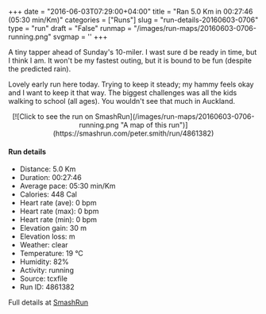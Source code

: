 +++
date = "2016-06-03T07:29:00+04:00"
title = "Ran 5.0 Km in 00:27:46 (05:30 min/Km)"
categories = ["Runs"]
slug = "run-details-20160603-0706"
type = "run"
draft = "False"
runmap = "/images/run-maps/20160603-0706-running.png"
svgmap = '<polyline points="25 71, 33 62, 38 60, 43 57, 50 53, 69 48, 83 46, 95 45, 100 44, 83 36, 63 27, 52 39, 33 31, 0 69, 7 72, 12 73">'
+++

A tiny tapper ahead of Sunday's 10-miler.  I wast sure d be ready in time, but I think I am. It won't be my fastest outing, but it is bound to be fun (despite the predicted rain). 

Lovely early run here today. Trying to keep it steady; my hammy feels okay and I want to keep it that way. The biggest challenges was all the kids walking to school (all ages). You wouldn't see that much in Auckland. 



<!--more-->

<center>
[![Click to see the run on SmashRun](/images/run-maps/20160603-0706-running.png "A map of this run")](https://smashrun.com/peter.smith/run/4861382)
</center>

#### Run details

* Distance: 5.0 Km
* Duration: 00:27:46
* Average pace: 05:30 min/Km
* Calories: 448 Cal
* Heart rate (ave): 0 bpm
* Heart rate (max): 0 bpm
* Heart rate (min): 0 bpm
* Elevation gain: 30 m
* Elevation loss:  m
* Weather: clear
* Temperature: 19 &deg;C
* Humidity: 82%
* Activity: running
* Source: tcxfile
* Run ID: 4861382

Full details at [SmashRun](https://smashrun.com/peter.smith/run/4861382)